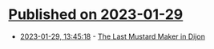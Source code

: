 # [Published on 2023-01-29](index.md)

* [2023-01-29, 13:45:18](https://news.ycombinator.com/item?id=34568011) - [The Last Mustard Maker in Dijon](https://www.atlasobscura.com/articles/dijon-mustard)
